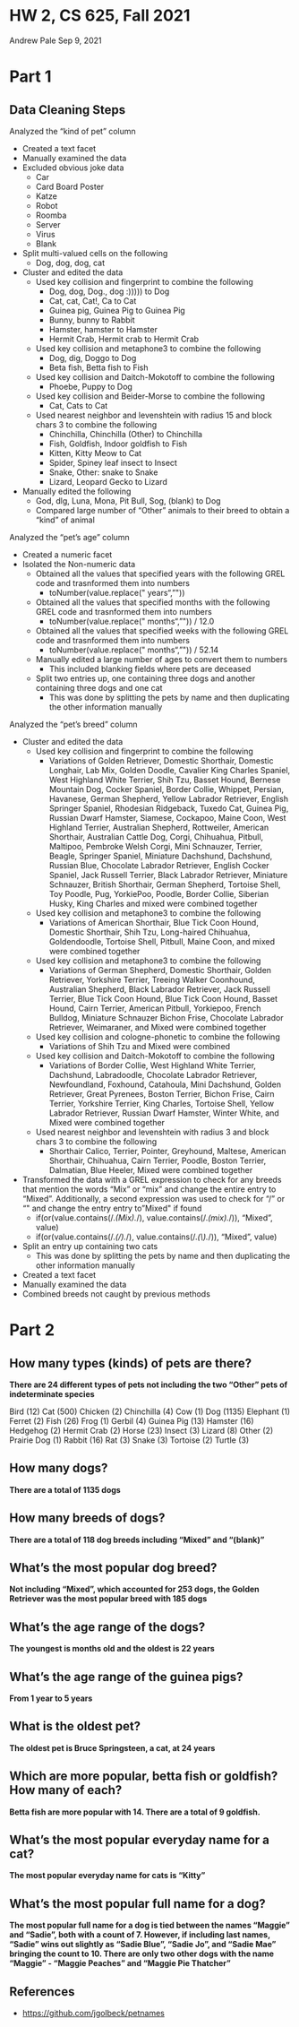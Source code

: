 HW 2, CS 625, Fall 2021
================
Andrew Pale
Sep 9, 2021

# Part 1

## Data Cleaning Steps

Analyzed the “kind of pet” column

-   Created a text facet
-   Manually examined the data
-   Excluded obvious joke data
    -   Car
    -   Card Board Poster
    -   Katze
    -   Robot
    -   Roomba
    -   Server
    -   Virus
    -   Blank
-   Split multi-valued cells on the following
    -   Dog, dog, dog, cat
-   Cluster and edited the data
    -   Used key collision and fingerprint to combine the following
        -   Dog, dog, Dog., dog :))))) to Dog
        -   Cat, cat, Cat!, Ca to Cat
        -   Guinea pig, Guinea Pig to Guinea Pig
        -   Bunny, bunny to Rabbit
        -   Hamster, hamster to Hamster
        -   Hermit Crab, Hermit crab to Hermit Crab
    -   Used key collision and metaphone3 to combine the following
        -   Dog, dig, Doggo to Dog
        -   Beta fish, Betta fish to Fish
    -   Used key collision and Daitch-Mokotoff to combine the following
        -   Phoebe, Puppy to Dog
    -   Used key collision and Beider-Morse to combine the following
        -   Cat, Cats to Cat
    -   Used nearest neighbor and levenshtein with radius 15 and block
        chars 3 to combine the following
        -   Chinchilla, Chinchilla (Other) to Chinchilla
        -   Fish, Goldfish, Indoor goldfish to Fish
        -   Kitten, Kitty Meow to Cat
        -   Spider, Spiney leaf insect to Insect
        -   Snake, Other: snake to Snake
        -   Lizard, Leopard Gecko to Lizard
-   Manually edited the following
    -   God, dlg, Luna, Mona, Pit Bull, Sog, (blank) to Dog
    -   Compared large number of “Other” animals to their breed to
        obtain a “kind” of animal

Analyzed the “pet’s age” column

-   Created a numeric facet
-   Isolated the Non-numeric data
    -   Obtained all the values that specified years with the following
        GREL code and trasnformed them into numbers
        -   toNumber(value.replace(" years“,”"))
    -   Obtained all the values that specified months with the following
        GREL code and trasnformed them into numbers
        -   toNumber(value.replace(" months“,”")) / 12.0
    -   Obtained all the values that specified weeks with the following
        GREL code and trasnformed them into numbers
        -   toNumber(value.replace(" months“,”")) / 52.14
    -   Manually edited a large number of ages to convert them to
        numbers
        -   This included blanking fields where pets are deceased
    -   Split two entries up, one containing three dogs and another
        containing three dogs and one cat
        -   This was done by splitting the pets by name and then
            duplicating the other information manually

Analyzed the “pet’s breed” column

-   Cluster and edited the data
    -   Used key collision and fingerprint to combine the following
        -   Variations of Golden Retriever, Domestic Shorthair, Domestic
            Longhair, Lab Mix, Golden Doodle, Cavalier King Charles
            Spaniel, West Highland White Terrier, Shih Tzu, Basset
            Hound, Bernese Mountain Dog, Cocker Spaniel, Border Collie,
            Whippet, Persian, Havanese, German Shepherd, Yellow Labrador
            Retriever, English Springer Spaniel, Rhodesian Ridgeback,
            Tuxedo Cat, Guinea Pig, Russian Dwarf Hamster, Siamese,
            Cockapoo, Maine Coon, West Highland Terrier, Australian
            Shepherd, Rottweiler, American Shorthair, Australian Cattle
            Dog, Corgi, Chihuahua, Pitbull, Maltipoo, Pembroke Welsh
            Corgi, Mini Schnauzer, Terrier, Beagle, Springer Spaniel,
            Miniature Dachshund, Dachshund, Russian Blue, Chocolate
            Labrador Retriever, English Cocker Spaniel, Jack Russell
            Terrier, Black Labrador Retriever, Miniature Schnauzer,
            British Shorthair, German Shepherd, Tortoise Shell, Toy
            Poodle, Pug, YorkiePoo, Poodle, Border Collie, Siberian
            Husky, King Charles and mixed were combined together
    -   Used key collision and metaphone3 to combine the following
        -   Variations of American Shorthair, Blue Tick Coon Hound,
            Domestic Shorthair, Shih Tzu, Long-haired Chihuahua,
            Goldendoodle, Tortoise Shell, Pitbull, Maine Coon, and mixed
            were combined together
    -   Used key collision and metaphone3 to combine the following
        -   Variations of German Shepherd, Domestic Shorthair, Golden
            Retriever, Yorkshire Terrier, Treeing Walker Coonhound,
            Australian Shepherd, Black Labrador Retriever, Jack Russell
            Terrier, Blue Tick Coon Hound, Blue Tick Coon Hound, Basset
            Hound, Cairn Terrier, American Pitbull, Yorkiepoo, French
            Bulldog, Miniature Schnauzer Bichon Frise, Chocolate
            Labrador Retriever, Weimaraner, and Mixed were combined
            together
    -   Used key collision and cologne-phonetic to combine the following
        -   Variations of Shih Tzu and Mixed were combined
    -   Used key collision and Daitch-Mokotoff to combine the following
        -   Variations of Border Collie, West Highland White Terrier,
            Dachshund, Labradoodle, Chocolate Labrador Retriever,
            Newfoundland, Foxhound, Catahoula, Mini Dachshund, Golden
            Retriever, Great Pyrenees, Boston Terrier, Bichon Frise,
            Cairn Terrier, Yorkshire Terrier, King Charles, Tortoise
            Shell, Yellow Labrador Retriever, Russian Dwarf Hamster,
            Winter White, and Mixed were combined together
    -   Used nearest neighbor and levenshtein with radius 3 and block
        chars 3 to combine the following
        -   Shorthair Calico, Terrier, Pointer, Greyhound, Maltese,
            American Shorthair, Chihuahua, Cairn Terrier, Poodle, Boston
            Terrier, Dalmatian, Blue Heeler, Mixed were combined
            together
-   Transformed the data with a GREL expression to check for any breeds
    that mention the words “Mix” or “mix” and change the entire entry to
    “Mixed”. Additionally, a second expression was used to check for “/”
    or “" and change the entry entry to”Mixed" if found
    -   if(or(value.contains(/.*(Mix).*/), value.contains(/.*(mix).*/)),
        “Mixed”, value)
    -   if(or(value.contains(/.*(/).*/), value.contains(/.*(\\).*/)),
        “Mixed”, value)
-   Split an entry up containing two cats
    -   This was done by splitting the pets by name and then duplicating
        the other information manually
-   Created a text facet
-   Manually examined the data
-   Combined breeds not caught by previous methods

# Part 2

## How many types (kinds) of pets are there?

**There are 24 different types of pets not including the two “Other”
pets of indeterminate species**

Bird (12) Cat (500) Chicken (2) Chinchilla (4) Cow (1) Dog (1135)
Elephant (1) Ferret (2) Fish (26) Frog (1) Gerbil (4) Guinea Pig (13)
Hamster (16) Hedgehog (2) Hermit Crab (2) Horse (23) Insect (3) Lizard
(8) Other (2) Prairie Dog (1) Rabbit (16) Rat (3) Snake (3) Tortoise (2)
Turtle (3)

## How many dogs?

**There are a total of 1135 dogs**

## How many breeds of dogs?

**There are a total of 118 dog breeds including “Mixed” and “(blank)”**

## What’s the most popular dog breed?

**Not including “Mixed”, which accounted for 253 dogs, the Golden
Retriever was the most popular breed with 185 dogs**

## What’s the age range of the dogs?

**The youngest is months old and the oldest is 22 years**

## What’s the age range of the guinea pigs?

**From 1 year to 5 years**

## What is the oldest pet?

**The oldest pet is Bruce Springsteen, a cat, at 24 years**

## Which are more popular, betta fish or goldfish? How many of each?

**Betta fish are more popular with 14. There are a total of 9
goldfish.**

## What’s the most popular everyday name for a cat?

**The most popular everyday name for cats is “Kitty”**

## What’s the most popular full name for a dog?

**The most popular full name for a dog is tied between the names
“Maggie” and “Sadie”, both with a count of 7. However, if including last
names, “Sadie” wins out slightly as “Sadie Blue”, “Sadie Jo”, and “Sadie
Mae” bringing the count to 10. There are only two other dogs with the
name “Maggie” - “Maggie Peaches” and “Maggie Pie Thatcher”**

## References

-   <https://github.com/jgolbeck/petnames>
